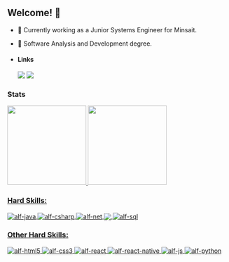 ## Welcome! 👋

- 🔭 Currently working as a Junior Systems Engineer for Minsait.
- 🌱 Software Analysis and Development degree.
- #### Links

  <a href = "mailto:alf.matsuoka2000@gmail.com"><img src="https://img.shields.io/badge/Gmail-D14836?style=for-the-badge&logo=gmail&logoColor=white" target="_blank"></a>
  <a href="https://www.linkedin.com/in/alfonso-matsuoka-schiavelli-74095a187/" target="_blank"><img src="https://img.shields.io/badge/LinkedIn-0077B5?style=for-the-badge&logo=linkedin&logoColor=white" target="_blank"></a>


### Stats

<div>
  <a href="https://github.com/matsu1730">
  <img height="180em" src="https://github-readme-stats.vercel.app/api?username=matsu1730&show_icons=true&theme=dark&include_all_commits=true&count_private=true"/>
  <img height="180em" src="https://github-readme-stats.vercel.app/api/top-langs/?username=matsu1730&layout=compact&langs_count=7&theme=dark&card_width=250em"/>
</div>

### Hard Skills: 
  
<div style="display: inline_block">
  <img align="center" alt="alf-java" src="https://img.shields.io/badge/Java-ED8B00?style=for-the-badge&logo=java&logoColor=white">
  <img align="center" alt="alf-csharp" src="https://img.shields.io/badge/C%23-239120?style=for-the-badge&logo=c-sharp&logoColor=white">
  <img align="center" alt="alf-net" src="https://img.shields.io/badge/.NET-5C2D91?style=for-the-badge&logo=.net&logoColor=white">
  <img align="center" alf="alf-spring" src="https://img.shields.io/badge/Spring-6DB33F?style=for-the-badge&logo=spring&logoColor=white">
  <img align="center" alt="alf-sql" src="https://img.shields.io/badge/MySQL-00000F?style=for-the-badge&logo=mysql&logoColor=white">
</div>

### Other Hard Skills:
  
<div style="display: inline_block">
  <img align="center" alt="alf-html5" src="https://img.shields.io/badge/HTML-239120?style=for-the-badge&logo=html5&logoColor=white">
  <img align="center" alt="alf-css3" src="https://img.shields.io/badge/CSS-239120?&style=for-the-badge&logo=css3&logoColor=white">
  <img align="center" alt="alf-react" src="https://img.shields.io/badge/React-20232A?style=for-the-badge&logo=react&logoColor=61DAFB">
  <img align="center" alt="alf-react-native" src="https://img.shields.io/badge/React_Native-20232A?style=for-the-badge&logo=react&logoColor=61DAFB">
  <img align="center" alt="alf-js" src="https://img.shields.io/badge/JavaScript-F7DF1E?style=for-the-badge&logo=javascript&logoColor=black">
  <img align="center" alt="alf-python" src="https://img.shields.io/badge/Python-14354C?style=for-the-badge&logo=python&logoColor=white">
</div>
  
##
